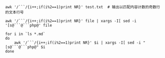 

    awk '/```/{i++;if(i%2==1)print NR}' test.txt  # 输出以匹配内容计数的奇数行的文本行号

    awk '/```/{i++;if(i%2==1)print NR}' file | xargs -I[ sed -i '[s@```@```php@' file

```
for i in `ls *.md`
do
    awk '/```/{i++;if(i%2==1)print NR}' $i | xargs -I[ sed -i "[s@```@```php@" $i
done

```